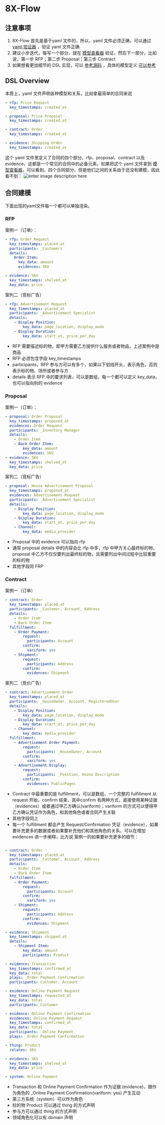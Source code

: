 # 8X-Flow


## 注意事项
1. 8X-Flow 首先是基于yaml 文件的，所以，yaml 文件必须正确，可以通过 [yaml 验证器](https://codebeautify.org/yaml-validator) ，验证 yaml 文件正确
2. 建议小步迭代，每写一个部分，就在 [模型查看器](https://vincentx.github.io/8x-flow/#) 验证，然后下一部分，比如说，第一步 RFP；第二步 Proposal；第三步 Contract
3. 如果想看更加细节的 DSL 实现，可以 [参考源码](https://github.com/vincentx/8x-flow/tree/master/packages/yaml-script/src) ，具体的模型定义 [可以参考](https://github.com/vincentx/8x-flow/blob/master/packages/yaml-script/src/json.js)

## DSL Overview
本质上，yaml 文件声明各种模型和关系，比如拿最简单的合同来说
```yaml
- rfp: Price Request
  key_timestamps: created_at

- proposal: Price Proposal
  key_timestamps: created_at

- contract: Order
  key_timestamps: created_at

- evidence: Shipping Order
  key_timestamps: created_at
```

这个 yaml 文件里定义了合同的四个部分，rfp、proposal、contract 以及 evidence，这都是一个常见的合同中的必备元素。如果把这个 yaml 文件拿到 [模型查看器](https://vincentx.github.io/8x-flow/#)，可以看到，四个合同部分，但是他们之间的关系由于还没有建模，因此看不到：
![enter image description here](https://blog-image-1258275666.cos.ap-chengdu.myqcloud.com/Graph-No-Relations.png)

## 合同建模

下面出现的yaml文件每一个都可以单独渲染。

### RFP
案例一（订单）：
```yaml
- rfp: Order Request
  key_timestamps: placed_at
  participants: _Customers
  details:
    Order Item:
      key_data: amount
      evidences: SKU

- evidence: SKU
  key_timestamps: shelved_at
  key_data: price
```
案列二（竞标广告）
```yaml
- rfp: Advertisement Request
  key_timestamps: placed_at
  participants: _Advertisement Specialist
  details:
    - Display Position:
        key_data: page_location, display_mode
    - Display Duration:
        key_data: start_at, price_per_day
```
- RFP 需要描述标的物，即甲方需要乙方提供什么服务或者物品，上述案例中是商品
- RFP 必须包含字段 key_timestamps
- participants，RFP 参与方可以有多个，如果以下划线开头，表示角色，否则表示标的物、场所或者参与方
- details 表示 RFP 中的要求列表，可以是数组，每一个都可以定义 key_data，也可以指向别的 evidence

### Proposal
案例一（订单）：
```yaml
- proposal: Order Proposal
  key_timestamps: proposed_at
  evidences: Order Request
  participants: _Inventory Manager
  details:
    - Order Item
    - Back Order Item:
        key_data: amount
        evidences: SKU
- evidence: SKU
  key_timestamps: shelved_at
  key_data: price
```
案列二（竞标广告）
```yaml
- proposal: House Advertisement Proposal
  key_timestamps: proposed_at
  evidences: Advertisement Request
  participants: _Advertisement Specialist
  details:
    - Display Position:
        key_data: page_location, display_mode
    - Display Duration:
        key_data: start_at, price_per_day
    - Channel:
        key_data: media_provider
```

- Proposal 中的 evidence 可以指向 rfp
- 通常 proposal details 中的内容会比 rfp 中多，rfp 中甲方关心最终标的物，proposal 中乙方不仅仅要列出最终标的物，且需要列出中间过程中比较重要的标的物
- 其他字段同 FRP

### Contract
案例一（订单）
```yaml
- contract: Order
  key_timestamps: placed_at
  participants: _Customer, Account, Address
  details:
    - Order Item
    - Back Order Item
  fulfillment:
    - Order Payment:
        request:
          participants: Account
        confirm:
          variform: yes
    - Shipment:
        request:
          participants: Address
        confirm:
          evidences: Shipment
```
案列二（竞价广告）
```yaml
- contract: Advertisement Order
  key_timestamps: placed_at
  participants: _HouseOwner, Account, RegisteredUser
  details:
    - Display Position:
        key_data: page_location, display_mode
    - Display Duration:
        key_data: start_at, price_per_day
    - Channel:
        key_data: media_provider
  fulfillment:
    - Advertisement Order Payment:
        request:
          participants: _HouseOwner, Account
        confirm:
          variform: yes
    - Advertisement Display:
        request:
          participants: _Position, House Description
        confirm:
          evidences: PublicPages
```
- Contract 中最重要的是 fulfillment，可以是数组，一个完整的 fulfillment 从 request 开始，confirm 结束，其中confirm 有两种方式，直接使用某种证据（evidences）或者通过甲乙方确认(variform)；variform 的方式可以使得甲乙方确认凭证作为角色，和其他角色或者合同产生关联
- 其他字段同上
- 每一个 fulfillment 都会产生 Request/Confirmation 凭证（evidence），如果要补充更多的数据或者如果要补充他们和其他角色的关系，可以在增加 evidences 进一步阐释，比方说 案例一的如果要补充更多的细节：
```yaml

- contract: Order
  key_timestamps: placed_at
  participants: _Customer, Account, Address
  details:
    - Order Item
    - Back Order Item
  fulfillment:
    - Order Payment:
        request:
          participants: Account
        confirm:
          variform: yes
    - Shipment:
        request:
          participants: Address
        confirm:
          evidences: Shipment

- evidence: Shipment
  key_timestamps: shipped_at
  details:
    - Shipment Item:
        key_data: amount
        participants: Product

- evidence: Transaction
  key_timestamps: confirmed_at
  key_data: total
  plays: _Order Payment Confirmation
  participants: Customer, Account

- evidence: Online Payment Request
  key_timestamps: requested_at
  key_data: total
  participants: Customer

- evidence: Online Payment Confirmation
  evidences: Online Payment Request
  key_timestamps: confirmed_at
  key_data: total
  participants: _Online Payment
  plays: _Order Payment Confirmation

- thing: Product
  relates: SKU

- evidence: SKU
  key_timestamps: shelved_at
  key_data: price

- system: Online Payment
```
- Transaction 和 Online Payment Confirmation 作为证据 (evidence)，跟作为角色的 _Online Payment Confirmation(variform: yes) 产生互动
- 第三方系统（system）可以作为角色
- 标的物 Product 可以通过 thing 的方式声明
- 参与方可以通过 thing 的方式声明
- 领域角色化可以有 domain 声明

